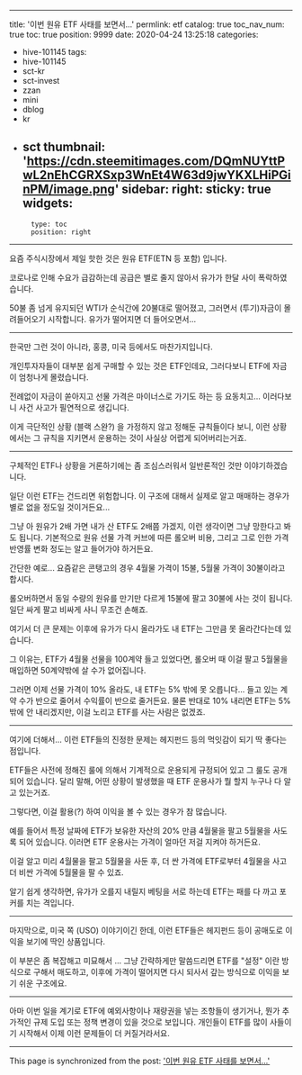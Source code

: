 
---
title: '이번 원유 ETF 사태를 보면서...'
permlink: etf
catalog: true
toc_nav_num: true
toc: true
position: 9999
date: 2020-04-24 13:25:18
categories:
- hive-101145
tags:
- hive-101145
- sct-kr
- sct-invest
- zzan
- mini
- dblog
- kr
- sct
thumbnail: 'https://cdn.steemitimages.com/DQmNUYttPwL2nEhCGRXSxp3WnEt4W63d9jwYKXLHiPGinPM/image.png'
sidebar:
    right:
        sticky: true
widgets:
    -
        type: toc
        position: right
---


요즘 주식시장에서 제일 핫한 것은 원유 ETF(ETN 등 포함) 입니다. 

코로나로 인해 수요가 급감하는데 공급은 별로 줄지 않아서 유가가 한달 사이  폭락하였습니다. 

50불 좀 넘게 유지되던 WTI가 순식간에 20불대로 떨어졌고, 그러면서 (투기)자금이 몰려들어오기 시작합니다. 유가가 떨어지면 더 들어오면서...

---

한국만 그런 것이 아니라, 홍콩, 미국 등에서도 마찬가지입니다. 

개인투자자들이 대부분 쉽게 구매할 수 있는 것은 ETF인데요, 그러다보니 ETF에 자금이 엄청나게 몰렸습니다. 

전례없이 자금이 쏟아지고 선물 가격은 마이너스로 가기도 하는 등 요동치고... 이러다보니 사건 사고가 필연적으로 생깁니다. 

이게 극단적인 상황 (블랙 스완?) 을 가정하지 않고 정해둔 규칙들이다 보니, 이런 상황에서는 그 규칙을 지키면서 운용하는 것이 사실상 어렵게 되어버리는거죠. 

---

구체적인 ETF나 상황을 거론하기에는 좀 조심스러워서 일반론적인 것만 이야기하겠습니다.

일단 이런 ETF는 건드리면 위험합니다. 이 구조에 대해서 실제로 알고 매매하는 경우가 별로 없을 정도일 것이거든요...

그냥 아 원유가 2배 가면 내가 산 ETF도 2배쯤 가겠지, 이런 생각이면 그냥 망한다고 봐도 됩니다. 기본적으로 원유 선물 가격 커브에 따른 롤오버 비용, 그리고 그로 인한 가격 반영률 변화 정도는 알고 들어가야 하거든요.

간단한 예로... 요즘같은 콘탱고의 경우 4월물 가격이 15불, 5월물 가격이 30불이라고 합시다. 

롤오버하면서 동일 수량의 원유를 만기만 다르게 15불에 팔고 30불에 사는 것이 됩니다. 일단 싸게 팔고 비싸게 사니 무조건 손해죠.

여기서 더 큰 문제는 이후에 유가가 다시 올라가도 내 ETF는 그만큼 못 올라간다는데 있습니다. 

그 이유는, ETF가 4월물 선물을 100계약 들고 있었다면, 롤오버 때 이걸 팔고 5월물을 매입하면 50계약밖에 살 수가 없어집니다. 

그러면 이제 선물 가격이 10% 올라도, 내 ETF는 5% 밖에 못 오릅니다... 들고 있는 계약 수가 반으로 줄어서 수익률이 반으로 줄거든요. 물론 반대로 10% 내리면 ETF는 5% 밖에 안 내리겠지만, 이걸 노리고 ETF를 사는 사람은 없겠죠.

---

여기에 더해서... 이런 ETF들의 진정한 문제는 헤지펀드 등의 먹잇감이 되기 딱 좋다는 점입니다.

ETF들은 사전에 정해진 룰에 의해서 기계적으로 운용되게 규정되어 있고 그 룰도 공개되어 있습니다. 달리 말해, 어떤 상황이 발생했을 때  ETF 운용사가 뭘 할지 누구나 다 알고 있는거죠.

그렇다면, 이걸 활용(?) 하여 이익을 볼 수 있는 경우가 참 많습니다. 

예를 들어서 특정 날짜에 ETF가 보유한 자산의 20% 만큼 4월물을 팔고 5월물을 사도록 되어 있습니다. 이러면 ETF 운용사는 가격이 얼마던 저걸 지켜야 하거든요.

이걸 알고 미리 4월물을 팔고 5월물을 사둔 후, 더 싼 가격에 ETF로부터 4월물을 사고 더 비싼 가격에 5월물을 팔 수 있죠.

알기 쉽게 생각하면, 유가가 오를지 내릴지 베팅을 서로 하는데 ETF는 패를 다 까고 포커를 치는 격입니다. 

---

마지막으로, 미국 쪽 (USO) 이야기이긴 한데, 이런 ETF들은 헤지펀드 등이 공매도로 이익을 보기에 딱인 상품입니다.

이 부분은 좀 복잡해고 미묘해서 ... 그냥 간략하게만 말씀드리면 ETF를 "설정" 이란 방식으로 구해서 매도하고, 이후에 가격이 떨어지면 다시 되사서 갚는 방식으로 이익을 보기 쉬운 구조에요.

---

아마 이번 일을 계기로 ETF에 예외사항이나 재량권을 넣는 조항들이 생기거나, 뭔가 추가적인 규제 도입 또는 정책 변경이 있을 것으로 보입니다. 개인들이 ETF를 많이 사들이기 시작해서 이제 이런 문제들이 더 커질거라서요.

- - -

This page is synchronized from the post: ['이번 원유 ETF 사태를 보면서...'](https://steemit.com/@glory7/etf)
